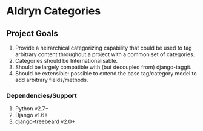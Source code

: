 # Aldryn Categories

## Project Goals

1. Provide a heirarchical categorizing capability that could be used to tag arbitrary
   content throughout a project with a common set of categories.
2. Categories should be Internationalisable.
3. Should be largely compatible with (but decoupled from) django-taggit.
4. Should be extensible: possible to extend the base tag/category model to add arbitrary
   fields/methods.

### Dependencies/Support

1. Python v2.7+
2. Django v1.6+
3. django-treebeard v2.0+
